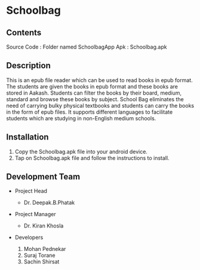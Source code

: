 Schoolbag
=========

Contents
--------
Source Code : Folder named SchoolbagApp
Apk : Schoolbag.apk

Description
-----------
This is an epub file reader which can be used to read books in epub format. The students are given the books in epub format and these books are stored in Aakash. Students can filter the books by their board, medium, standard and browse these books by subject. School Bag eliminates the need of carrying bulky physical textbooks and students can carry the books in the form of epub files. It supports different languages to facilitate students which are studying in non-English medium schools.


Installation
------------
1. Copy the Schoolbag.apk file into your android device.
2. Tap on Schoolbag.apk file and follow the instructions to install.


Development Team
----------------
- Project Head
  - Dr. Deepak.B.Phatak

- Project Manager
  -  Dr. Kiran Khosla
               
- Developers
  1. Mohan Pednekar
  2. Suraj Torane
  3. Sachin Shirsat


